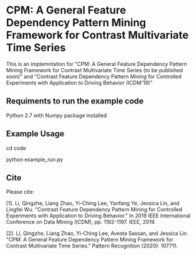 # CPM: A General Feature Dependency Pattern Mining Framework for Contrast Multivariate Time Series
This is an implemntation for "CPM: A General Feature Dependency Pattern Mining Framework for Contrast Multivariate Time Series (to be published soon)" and "Contrast Feature Dependency Pattern Mining for Controlled Experiments with Application to Driving Behavior (ICDM'19)" 


##  Requiments to run the example code
Python 2.7 with Numpy package installed

##  Example Usage ###############
cd code

python example_run.py

## Cite

Please cite:

[1]. Li, Qingzhe, Liang Zhao, Yi-Ching Lee, Yanfang Ye, Jessica Lin, and Lingfei Wu. "Contrast Feature Dependency Pattern Mining for Controlled Experiments with Application to Driving Behavior." In 2019 IEEE International Conference on Data Mining (ICDM), pp. 1192-1197. IEEE, 2019.

[2]. Li, Qingzhe, Liang Zhao, Yi-Ching Lee, Avesta Sassan, and Jessica Lin. "CPM: A General Feature Dependency Pattern Mining Framework for Contrast Multivariate Time Series." Pattern Recognition (2020): 107711.
